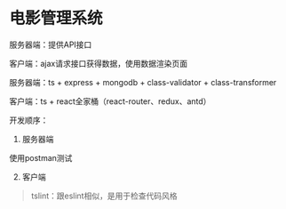 # 电影管理系统

服务器端：提供API接口

客户端：ajax请求接口获得数据，使用数据渲染页面


服务器端：ts + express + mongodb + class-validator + class-transformer

客户端：ts + react全家桶（react-router、redux、antd）


开发顺序：

1. 服务器端

使用postman测试

2. 客户端


> tslint：跟eslint相似，是用于检查代码风格